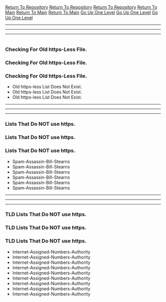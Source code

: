 [Return To Repository](https://github.com/DigitalWarrior/piholeparser/)
[Return To Repository](https://github.com/DigitalWarrior/piholeparser/)
[Return To Repository](https://github.com/DigitalWarrior/piholeparser/)
[Return To Main](https://github.com/DigitalWarrior/piholeparser/blob/master/RecentRunLogs/Mainlog.md)
[Return To Main](https://github.com/DigitalWarrior/piholeparser/blob/master/RecentRunLogs/Mainlog.md)
[Return To Main](https://github.com/DigitalWarrior/piholeparser/blob/master/RecentRunLogs/Mainlog.md)
[Go Up One Level](https://github.com/DigitalWarrior/piholeparser/blob/master/RecentRunLogs/TopLevelScripts/10-Running-Initial-Tasks.md)
[Go Up One Level](https://github.com/DigitalWarrior/piholeparser/blob/master/RecentRunLogs/TopLevelScripts/10-Running-Initial-Tasks.md)
[Go Up One Level](https://github.com/DigitalWarrior/piholeparser/blob/master/RecentRunLogs/TopLevelScripts/10-Running-Initial-Tasks.md)
____________________________________
____________________________________
____________________________________
# 
# 
# 
### Checking For Old https-Less File.
### Checking For Old https-Less File.
### Checking For Old https-Less File.
* Old https-less List Does Not Exist.
* Old https-less List Does Not Exist.
* Old https-less List Does Not Exist.



___________________________________________________________________
___________________________________________________________________
___________________________________________________________________
### Lists That Do NOT use https.
### Lists That Do NOT use https.
### Lists That Do NOT use https.
* Spam-Assassin-Bill-Stearns
* Spam-Assassin-Bill-Stearns
* Spam-Assassin-Bill-Stearns
* Spam-Assassin-Bill-Stearns
* Spam-Assassin-Bill-Stearns
* Spam-Assassin-Bill-Stearns



___________________________________________________________________
___________________________________________________________________
___________________________________________________________________
### TLD Lists That Do NOT use https.
### TLD Lists That Do NOT use https.
### TLD Lists That Do NOT use https.
* Internet-Assigned-Numbers-Authority
* Internet-Assigned-Numbers-Authority
* Internet-Assigned-Numbers-Authority
* Internet-Assigned-Numbers-Authority
* Internet-Assigned-Numbers-Authority
* Internet-Assigned-Numbers-Authority
* Internet-Assigned-Numbers-Authority
* Internet-Assigned-Numbers-Authority
* Internet-Assigned-Numbers-Authority
